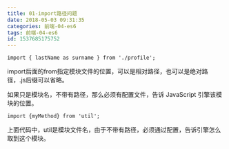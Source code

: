 ```yaml
---
title: 01-import路径问题
date: 2018-05-03 09:31:35
categories: 前端-04-es6
tags: 前端-04-es6
id: 1537685175752
---
```

```
import { lastName as surname } from './profile';
```
import后面的from指定模块文件的位置，可以是相对路径，也可以是绝对路径，.js后缀可以省略。

如果只是模块名，不带有路径，那么必须有配置文件，告诉 JavaScript 引擎该模块的位置。

```
import {myMethod} from 'util';
```
上面代码中，util是模块文件名，由于不带有路径，必须通过配置，告诉引擎怎么取到这个模块。